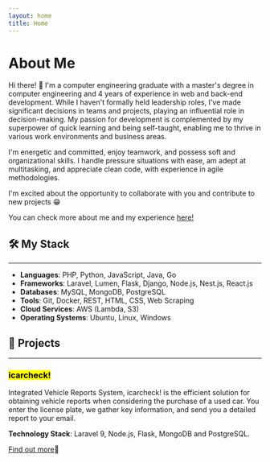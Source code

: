 ```yaml
---
layout: home
title: Home
---
```


# About Me

Hi there! 👋 I'm a computer engineering graduate with a master's degree in computer engineering and 4 years of experience in web and back-end development. While I haven't formally held leadership roles, I've made significant decisions in teams and projects, playing an influential role in decision-making. My passion for development is complemented by my superpower of quick learning and being self-taught, enabling me to thrive in various work environments and business areas. 

I'm energetic and committed, enjoy teamwork, and possess soft and organizational skills. I handle pressure situations with ease, am adept at multitasking, and appreciate clean code, with experience in agile methodologies. 

I'm excited about the opportunity to collaborate with you and contribute to new projects 😁

You can check more about me and my experience [here!](/resume)

## 🛠️ My Stack

---

* <strong>Languages</strong>: PHP, Python, JavaScript, Java, Go
* <strong>Frameworks</strong>: Laravel, Lumen, Flask, Django, Node.js, Nest.js, React.js
* <strong>Databases</strong>: MySQL, MongoDB, PostgreSQL
* <strong>Tools</strong>: Git, Docker, REST, HTML, CSS, Web Scraping
* <strong>Cloud Services</strong>: AWS (Lambda, S3)
* <strong>Operating Systems</strong>: Ubuntu, Linux, Windows

## 🚀 Projects

---

### <mark>icarcheck!</mark>

Integrated Vehicle Reports System, icarcheck! is the efficient solution for obtaining vehicle reports when considering the purchase of a used car. You enter the license plate, we gather key information, and send you a detailed report to your email.

<strong>Technology Stack</strong>: Laravel 9, Node.js, Flask, MongoDB and PostgreSQL.

[Find out more](https://www.icarcheck.cl/)👀


<!-- {% include archive.html %} -->